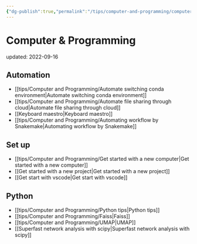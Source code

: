 ```yaml
---
{"dg-publish":true,"permalink":"/tips/computer-and-programming/computer-and-programming/","dgHomeLink":true,"dgPassFrontmatter":false}
---
```



# Computer & Programming
updated: 2022-09-16


## Automation 
- [[tips/Computer and Programming/Automate switching conda environment|Automate switching conda environment]]
- [[tips/Computer and Programming/Automate file sharing through cloud|Automate file sharing through cloud]]
- [[Keyboard maestro|Keyboard maestro]]
- [[tips/Computer and Programming/Automating workflow by Snakemake|Automating workflow by Snakemake]]


## Set up
- [[tips/Computer and Programming/Get started with a new computer|Get started with a new computer]]
- [[Get started with a new project|Get started with a new project]]
- [[Get start with vscode|Get start with vscode]]

## Python  
- [[tips/Computer and Programming/Python tips|Python tips]]
- [[tips/Computer and Programming/Faiss|Faiss]]
- [[tips/Computer and Programming/UMAP|UMAP]]
- [[Superfast network analysis with scipy|Superfast network analysis with scipy]]





